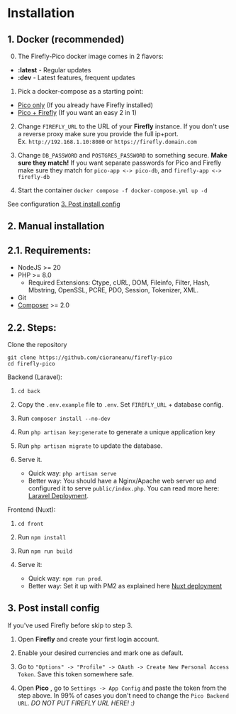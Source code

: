 # Installation

## 1. Docker (recommended)
0. The Firefly-Pico docker image comes in 2 flavors:
- **:latest** - Regular updates
- **:dev** - Latest features, frequent updates

1. Pick a docker-compose as a starting point:
- [Pico only](../docker-compose.pico.yml) (If you already have Firefly installed)
- [Pico + Firefly](../docker-compose.pico+firefly.yml) (If you want an easy 2 in 1)

2. Change `FIREFLY_URL` to the URL of your **Firefly** instance. If you don't use a reverse proxy make sure you provide the full ip+port. <br>Ex. `http://192.168.1.10:8080` or `https://firefly.domain.com`


3. Change `DB_PASSWORD` and `POSTGRES_PASSWORD` to something secure. **Make sure they match!** If you want separate passwords for Pico and Firefly make sure they match for `pico-app <-> pico-db`, and `firefly-app <-> firefly-db`


4. Start the container `docker compose -f docker-compose.yml up -d`

See configuration [3. Post install config](installation.md#3-post-install-config)

## 2. Manual installation

## 2.1. Requirements:

- NodeJS >= 20
- PHP >= 8.0
    - Required Extensions: Ctype, cURL, DOM, Fileinfo, Filter, Hash, Mbstring, OpenSSL, PCRE, PDO, Session, Tokenizer, XML.
- Git
- [Composer](https://getcomposer.org/) >= 2.0

## 2.2. Steps:

Clone the repository

```
git clone https://github.com/cioraneanu/firefly-pico
cd firefly-pico
```

Backend (Laravel):

1. `cd back`
2. Copy the `.env.example` file to `.env`. Set `FIREFLY_URL` + database config.
3. Run `composer install --no-dev`
4. Run `php artisan key:generate` to generate a unique application key
5. Run `php artisan migrate` to update the database.
6. Serve it.

   - Quick way: `php artisan serve`
   - Better way: You should have a Nginx/Apache web server up and configured it to serve `public/index.php`. You can read more here:
     [Laravel Deployment](https://laravel.com/docs/10.x/deployment).

Frontend (Nuxt):

1. `cd front`
2. Run `npm install`
3. Run `npm run build`
4. Serve it:

   - Quick way: `npm run prod`.
   - Better way: Set it up with PM2 as explained here [Nuxt deployment](https://nuxt.com/docs/getting-started/deployment#pm2)

## 3. Post install config

If you've used Firefly before skip to step 3.

1. Open **Firefly** and create your first login account.

2. Enable your desired currencies and mark one as default.

3. Go to `"Options" -> "Profile" -> OAuth -> Create New Personal Access Token`. Save this token somewhere safe.

4. Open **Pico** , go to `Settings -> App Config` and paste the token from the step above. In 99% of cases you don't need to change the `Pico Backend URL`. *DO NOT PUT FIREFLY URL HERE! :)*